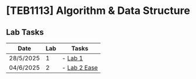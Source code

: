 
# **[TEB1113]** Algorithm & Data Structure


## Lab Tasks

| Date      | Lab | Tasks                                                                                                                                    |
| --------- | --- | ---------------------------------------------------------------------------------------------------------------------------------------- |
| 28/5/2025 | 1   | - [Lab 1](https://github.com/1Sacabambaspis/TEB1113_DSA_22010978/blob/main/Lab1/22010978_Chong_L1.cpp)|                                                                                              
| 04/6/2025 | 2   | - [Lab 2 Ease](https://github.com/1Sacabambaspis/TEB1113_DSA_22010978/blob/main/Lab2/22010978_Chong_Easy.cpp)|[Lab 2 Medium](https://github.com/1Sacabambaspis/TEB1113_DSA_22010978/blob/main/Lab2/22010978_Chong_Medium.cpp)|[Lab 2 Hard](https://github.com/1Sacabambaspis/TEB1113_DSA_22010978/blob/main/Lab2/22010978_Chong_Hard.cpp)|
